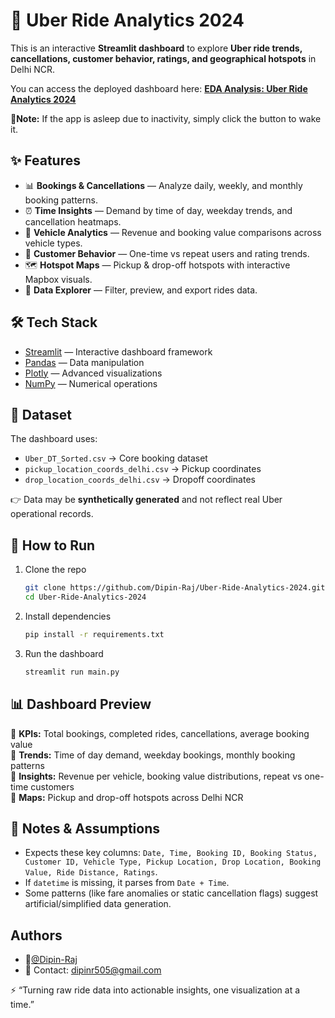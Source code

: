 # 🚖 Uber Ride Analytics 2024

This is an interactive **Streamlit dashboard** to explore **Uber ride trends, cancellations, customer behavior, ratings, and geographical hotspots** in Delhi NCR.

You can access the deployed dashboard here:
[**EDA Analysis: Uber Ride Analytics 2024**](https://uber-ride-analytics-2024-by-dipin.streamlit.app/)

**📌Note:** If the app is asleep due to inactivity, simply click the button to wake it.

## ✨ Features
- 📊 **Bookings & Cancellations** — Analyze daily, weekly, and monthly booking patterns.
- ⏰ **Time Insights** — Demand by time of day, weekday trends, and cancellation heatmaps.
- 🚗 **Vehicle Analytics** — Revenue and booking value comparisons across vehicle types.
- 👥 **Customer Behavior** — One-time vs repeat users and rating trends.
- 🗺️ **Hotspot Maps** — Pickup & drop-off hotspots with interactive Mapbox visuals.
- 💾 **Data Explorer** — Filter, preview, and export rides data.

## 🛠️ Tech Stack
- [Streamlit](https://streamlit.io/) — Interactive dashboard framework  
- [Pandas](https://pandas.pydata.org/) — Data manipulation  
- [Plotly](https://plotly.com/python/) — Advanced visualizations  
- [NumPy](https://numpy.org/) — Numerical operations  

## 📂 Dataset
The dashboard uses:
- `Uber_DT_Sorted.csv` → Core booking dataset  
- `pickup_location_coords_delhi.csv` → Pickup coordinates  
- `drop_location_coords_delhi.csv` → Dropoff coordinates  

👉 Data may be **synthetically generated** and not reflect real Uber operational records.

## 🚀 How to Run
1. Clone the repo  
   ```bash
   git clone https://github.com/Dipin-Raj/Uber-Ride-Analytics-2024.git
   cd Uber-Ride-Analytics-2024

2. Install dependencies
   ```bash
   pip install -r requirements.txt

3. Run the dashboard
   ```bash
   streamlit run main.py

## 📊 Dashboard Preview
🔹 **KPIs:** Total bookings, completed rides, cancellations, average booking value  
🔹 **Trends:** Time of day demand, weekday bookings, monthly booking patterns  
🔹 **Insights:** Revenue per vehicle, booking value distributions, repeat vs one-time customers  
🔹 **Maps:** Pickup and drop-off hotspots across Delhi NCR  

## 📌 Notes & Assumptions
- Expects these key columns: `Date, Time, Booking ID, Booking Status, Customer ID, Vehicle Type, Pickup Location, Drop Location, Booking Value, Ride Distance, Ratings`.
- If `datetime` is missing, it parses from `Date + Time`.
- Some patterns (like fare anomalies or static cancellation flags) suggest artificial/simplified data generation.

## Authors
- 📍[@Dipin-Raj](https://github.com/Dipin-Raj)
-  📧 Contact: dipinr505@gmail.com

⚡ “Turning raw ride data into actionable insights, one visualization at a time.”













